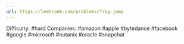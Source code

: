 ```yaml
---
url: https://leetcode.com/problems/frog-jump
---
```


Difficulty: #hard
Companies: #amazon #apple #bytedance #facebook #google #microsoft #nutanix #oracle #snapchat